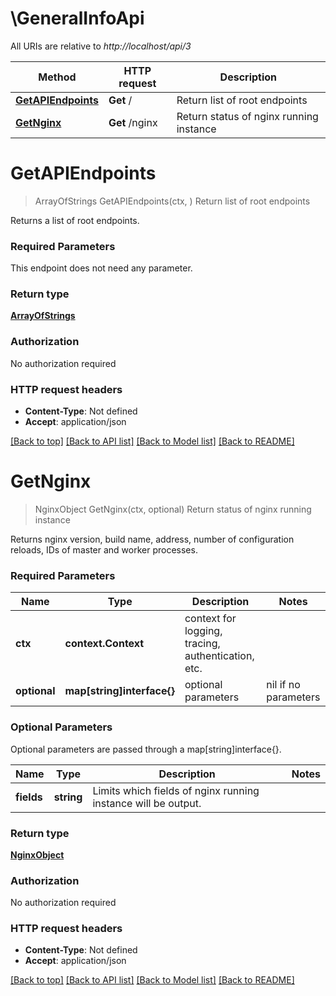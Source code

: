 # \GeneralInfoApi

All URIs are relative to *http://localhost/api/3*

Method | HTTP request | Description
------------- | ------------- | -------------
[**GetAPIEndpoints**](GeneralInfoApi.md#GetAPIEndpoints) | **Get** / | Return list of root endpoints
[**GetNginx**](GeneralInfoApi.md#GetNginx) | **Get** /nginx | Return status of nginx running instance


# **GetAPIEndpoints**
> ArrayOfStrings GetAPIEndpoints(ctx, )
Return list of root endpoints

Returns a list of root endpoints.

### Required Parameters
This endpoint does not need any parameter.

### Return type

[**ArrayOfStrings**](ArrayOfStrings.md)

### Authorization

No authorization required

### HTTP request headers

 - **Content-Type**: Not defined
 - **Accept**: application/json

[[Back to top]](#) [[Back to API list]](../README.md#documentation-for-api-endpoints) [[Back to Model list]](../README.md#documentation-for-models) [[Back to README]](../README.md)

# **GetNginx**
> NginxObject GetNginx(ctx, optional)
Return status of nginx running instance

Returns nginx version, build name, address, number of configuration reloads, IDs of master and worker processes.

### Required Parameters

Name | Type | Description  | Notes
------------- | ------------- | ------------- | -------------
 **ctx** | **context.Context** | context for logging, tracing, authentication, etc.
 **optional** | **map[string]interface{}** | optional parameters | nil if no parameters

### Optional Parameters
Optional parameters are passed through a map[string]interface{}.

Name | Type | Description  | Notes
------------- | ------------- | ------------- | -------------
 **fields** | **string**| Limits which fields of nginx running instance will be output. | 

### Return type

[**NginxObject**](NginxObject.md)

### Authorization

No authorization required

### HTTP request headers

 - **Content-Type**: Not defined
 - **Accept**: application/json

[[Back to top]](#) [[Back to API list]](../README.md#documentation-for-api-endpoints) [[Back to Model list]](../README.md#documentation-for-models) [[Back to README]](../README.md)

